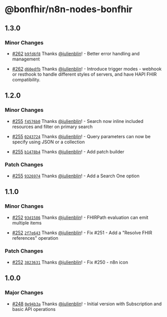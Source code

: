 # @bonfhir/n8n-nodes-bonfhir

## 1.3.0

### Minor Changes

- [#262](https://github.com/bonfhir/bonfhir/pull/262) [`b9fd6f8`](https://github.com/bonfhir/bonfhir/commit/b9fd6f89220430c50e0d87b0a0046b9fed0cb2c5) Thanks [@julienblin](https://github.com/julienblin)! - Better error handling and management

- [#262](https://github.com/bonfhir/bonfhir/pull/262) [`d60edfb`](https://github.com/bonfhir/bonfhir/commit/d60edfb04de5fc3a7379fe0d3da25c1e31792007) Thanks [@julienblin](https://github.com/julienblin)! - Introduce trigger modes - webhook or resthook to handle different styles of servers, and have HAPI FHIR compatibility.

## 1.2.0

### Minor Changes

- [#255](https://github.com/bonfhir/bonfhir/pull/255) [`f4576b0`](https://github.com/bonfhir/bonfhir/commit/f4576b0866ace38289fe4c41ecaee20c69d8ad75) Thanks [@julienblin](https://github.com/julienblin)! - Search now inline included resources and filter on primary search

- [#255](https://github.com/bonfhir/bonfhir/pull/255) [`0243724`](https://github.com/bonfhir/bonfhir/commit/024372484ea61de7bc3616d615ffd97121b97291) Thanks [@julienblin](https://github.com/julienblin)! - Query parameters can now be specify using JSON or a collection

- [#255](https://github.com/bonfhir/bonfhir/pull/255) [`b1478b4`](https://github.com/bonfhir/bonfhir/commit/b1478b4d0face362fe5bdf127b0c6ed7a0c993ef) Thanks [@julienblin](https://github.com/julienblin)! - Add patch builder

### Patch Changes

- [#255](https://github.com/bonfhir/bonfhir/pull/255) [`9326974`](https://github.com/bonfhir/bonfhir/commit/9326974d90df075e63048116dbad1b8062dbf6ea) Thanks [@julienblin](https://github.com/julienblin)! - Add a Search One option

## 1.1.0

### Minor Changes

- [#252](https://github.com/bonfhir/bonfhir/pull/252) [`93d1586`](https://github.com/bonfhir/bonfhir/commit/93d158658632b49fc56f8367d2e2f8a348db991b) Thanks [@julienblin](https://github.com/julienblin)! - FHIRPath evaluation can emit multiple items

- [#252](https://github.com/bonfhir/bonfhir/pull/252) [`2f7e643`](https://github.com/bonfhir/bonfhir/commit/2f7e643cd7b80d1469e084a9f712a848d4b83b01) Thanks [@julienblin](https://github.com/julienblin)! - Fix #251 - Add a "Resolve FHIR references" operation

### Patch Changes

- [#252](https://github.com/bonfhir/bonfhir/pull/252) [`3823631`](https://github.com/bonfhir/bonfhir/commit/38236316dbda69dbcf87acacf6551fd39af10128) Thanks [@julienblin](https://github.com/julienblin)! - Fix #250 - n8n icon

## 1.0.0

### Major Changes

- [#248](https://github.com/bonfhir/bonfhir/pull/248) [`0e94b3a`](https://github.com/bonfhir/bonfhir/commit/0e94b3a57874e545867227b3584e95d4afe6c6a1) Thanks [@julienblin](https://github.com/julienblin)! - Initial version with Subscription and basic API operations
